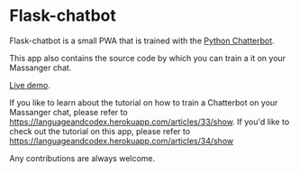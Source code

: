 # Flask-chatbot

Flask-chatbot is a small PWA that is trained with the [Python Chatterbot](https://chatterbot.readthedocs.io/en/stable/).

This app also contains the source code by which you can train a it on your Massanger chat. 

[Live demo](https://flask-chatbotx.herokuapp.com/).

If you like to learn about the tutorial on how to train a Chatterbot on your Massanger chat, please refer to https://languageandcodex.herokuapp.com/articles/33/show. If you'd like to check out the tutorial on this app, please refer to https://languageandcodex.herokuapp.com/articles/34/show

Any contributions are always welcome.
